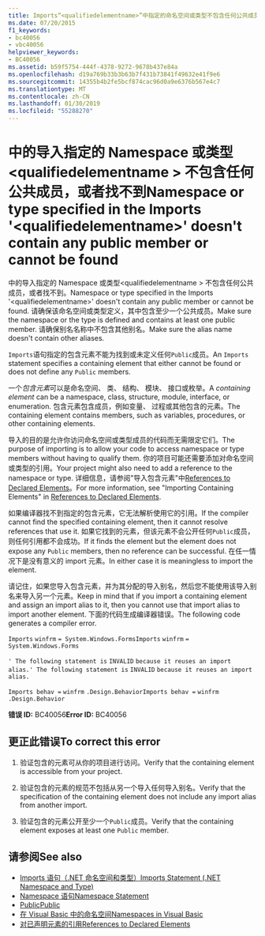 ```yaml
---
title: Imports“<qualifiedelementname>”中指定的命名空间或类型不包含任何公共成员，或者找不到该命名空间或类型
ms.date: 07/20/2015
f1_keywords:
- bc40056
- vbc40056
helpviewer_keywords:
- BC40056
ms.assetid: b59f5754-444f-4378-9272-9678b437e84a
ms.openlocfilehash: d19a769b33b3b63b7f431b73841f49632e41f9e6
ms.sourcegitcommit: 14355b4b2fe5bcf874cac96d0a9e6376b567e4c7
ms.translationtype: MT
ms.contentlocale: zh-CN
ms.lasthandoff: 01/30/2019
ms.locfileid: "55288270"
---
```

# <a name="namespace-or-type-specified-in-the-imports-qualifiedelementname-doesnt-contain-any-public-member-or-cannot-be-found"></a><span data-ttu-id="7cf95-102">中的导入指定的 Namespace 或类型\<qualifiedelementname > 不包含任何公共成员，或者找不到</span><span class="sxs-lookup"><span data-stu-id="7cf95-102">Namespace or type specified in the Imports '\<qualifiedelementname>' doesn't contain any public member or cannot be found</span></span>
<span data-ttu-id="7cf95-103">中的导入指定的 Namespace 或类型\<qualifiedelementname > 不包含任何公共成员，或者找不到。</span><span class="sxs-lookup"><span data-stu-id="7cf95-103">Namespace or type specified in the Imports '\<qualifiedelementname>' doesn't contain any public member or cannot be found.</span></span> <span data-ttu-id="7cf95-104">请确保该命名空间或类型定义，其中包含至少一个公共成员。</span><span class="sxs-lookup"><span data-stu-id="7cf95-104">Make sure the namespace or the type is defined and contains at least one public member.</span></span> <span data-ttu-id="7cf95-105">请确保别名名称中不包含其他别名。</span><span class="sxs-lookup"><span data-stu-id="7cf95-105">Make sure the alias name doesn't contain other aliases.</span></span>  
  
 <span data-ttu-id="7cf95-106">`Imports`语句指定的包含元素不能为找到或未定义任何`Public`成员。</span><span class="sxs-lookup"><span data-stu-id="7cf95-106">An `Imports` statement specifies a containing element that either cannot be found or does not define any `Public` members.</span></span>  
  
 <span data-ttu-id="7cf95-107">一个*包含元素*可以是命名空间、 类、 结构、 模块、 接口或枚举。</span><span class="sxs-lookup"><span data-stu-id="7cf95-107">A *containing element* can be a namespace, class, structure, module, interface, or enumeration.</span></span> <span data-ttu-id="7cf95-108">包含元素包含成员，例如变量、 过程或其他包含的元素。</span><span class="sxs-lookup"><span data-stu-id="7cf95-108">The containing element contains members, such as variables, procedures, or other containing elements.</span></span>  
  
 <span data-ttu-id="7cf95-109">导入的目的是允许你访问命名空间或类型成员的代码而无需限定它们。</span><span class="sxs-lookup"><span data-stu-id="7cf95-109">The purpose of importing is to allow your code to access namespace or type members without having to qualify them.</span></span> <span data-ttu-id="7cf95-110">你的项目可能还需要添加对命名空间或类型的引用。</span><span class="sxs-lookup"><span data-stu-id="7cf95-110">Your project might also need to add a reference to the namespace or type.</span></span> <span data-ttu-id="7cf95-111">详细信息，请参阅"导入包含元素"中[References to Declared Elements](../../../visual-basic/programming-guide/language-features/declared-elements/references-to-declared-elements.md)。</span><span class="sxs-lookup"><span data-stu-id="7cf95-111">For more information, see "Importing Containing Elements" in [References to Declared Elements](../../../visual-basic/programming-guide/language-features/declared-elements/references-to-declared-elements.md).</span></span>  
  
 <span data-ttu-id="7cf95-112">如果编译器找不到指定的包含元素，它无法解析使用它的引用。</span><span class="sxs-lookup"><span data-stu-id="7cf95-112">If the compiler cannot find the specified containing element, then it cannot resolve references that use it.</span></span> <span data-ttu-id="7cf95-113">如果它找到的元素，但该元素不会公开任何`Public`成员，则任何引用都不会成功。</span><span class="sxs-lookup"><span data-stu-id="7cf95-113">If it finds the element but the element does not expose any `Public` members, then no reference can be successful.</span></span> <span data-ttu-id="7cf95-114">在任一情况下是没有意义的 import 元素。</span><span class="sxs-lookup"><span data-stu-id="7cf95-114">In either case it is meaningless to import the element.</span></span>  
  
 <span data-ttu-id="7cf95-115">请记住，如果您导入包含元素，并为其分配的导入别名，然后您不能使用该导入别名来导入另一个元素。</span><span class="sxs-lookup"><span data-stu-id="7cf95-115">Keep in mind that if you import a containing element and assign an import alias to it, then you cannot use that import alias to import another element.</span></span> <span data-ttu-id="7cf95-116">下面的代码生成编译器错误。</span><span class="sxs-lookup"><span data-stu-id="7cf95-116">The following code generates a compiler error.</span></span>  
  
 <span data-ttu-id="7cf95-117">`Imports`   `winfrm`   `= System.Windows.Forms`</span><span class="sxs-lookup"><span data-stu-id="7cf95-117">`Imports`   `winfrm`   `= System.Windows.Forms`</span></span>  
  
 <span data-ttu-id="7cf95-118">`' The following statement is`   `INVALID`   `because it reuses an import alias.`</span><span class="sxs-lookup"><span data-stu-id="7cf95-118">`' The following statement is`   `INVALID`   `because it reuses an import alias.`</span></span>  
  
 <span data-ttu-id="7cf95-119">`Imports behav =`   `winfrm`  `.Design.Behavior`</span><span class="sxs-lookup"><span data-stu-id="7cf95-119">`Imports behav =`   `winfrm`  `.Design.Behavior`</span></span>  
  
 <span data-ttu-id="7cf95-120">**错误 ID:** BC40056</span><span class="sxs-lookup"><span data-stu-id="7cf95-120">**Error ID:** BC40056</span></span>  
  
## <a name="to-correct-this-error"></a><span data-ttu-id="7cf95-121">更正此错误</span><span class="sxs-lookup"><span data-stu-id="7cf95-121">To correct this error</span></span>  
  
1.  <span data-ttu-id="7cf95-122">验证包含的元素可从你的项目进行访问。</span><span class="sxs-lookup"><span data-stu-id="7cf95-122">Verify that the containing element is accessible from your project.</span></span>  
  
2.  <span data-ttu-id="7cf95-123">验证包含的元素的规范不包括从另一个导入任何导入别名。</span><span class="sxs-lookup"><span data-stu-id="7cf95-123">Verify that the specification of the containing element does not include any import alias from another import.</span></span>  
  
3.  <span data-ttu-id="7cf95-124">验证包含的元素公开至少一个`Public`成员。</span><span class="sxs-lookup"><span data-stu-id="7cf95-124">Verify that the containing element exposes at least one `Public` member.</span></span>  
  
## <a name="see-also"></a><span data-ttu-id="7cf95-125">请参阅</span><span class="sxs-lookup"><span data-stu-id="7cf95-125">See also</span></span>
- [<span data-ttu-id="7cf95-126">Imports 语句（.NET 命名空间和类型）</span><span class="sxs-lookup"><span data-stu-id="7cf95-126">Imports Statement (.NET Namespace and Type)</span></span>](../../../visual-basic/language-reference/statements/imports-statement-net-namespace-and-type.md)
- [<span data-ttu-id="7cf95-127">Namespace 语句</span><span class="sxs-lookup"><span data-stu-id="7cf95-127">Namespace Statement</span></span>](../../../visual-basic/language-reference/statements/namespace-statement.md)
- [<span data-ttu-id="7cf95-128">Public</span><span class="sxs-lookup"><span data-stu-id="7cf95-128">Public</span></span>](../../../visual-basic/language-reference/modifiers/public.md)
- [<span data-ttu-id="7cf95-129">在 Visual Basic 中的命名空间</span><span class="sxs-lookup"><span data-stu-id="7cf95-129">Namespaces in Visual Basic</span></span>](../../../visual-basic/programming-guide/program-structure/namespaces.md)
- [<span data-ttu-id="7cf95-130">对已声明元素的引用</span><span class="sxs-lookup"><span data-stu-id="7cf95-130">References to Declared Elements</span></span>](../../../visual-basic/programming-guide/language-features/declared-elements/references-to-declared-elements.md)
